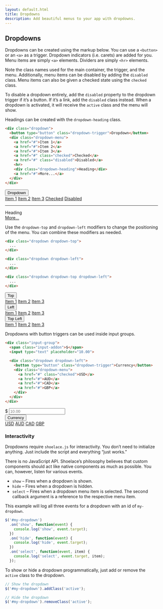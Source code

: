 ```yaml
---
layout: default.html
title: Dropdowns
description: Add beautiful menus to your app with dropdowns.
---
```


## Dropdowns

Dropdowns can be created using the markup below. You can use a `<button>` or an `<a>` as a trigger. Dropdown indicators (i.e. carets) are added for you. Menu items are simply `<a>` elements. Dividers are simply `<hr>` elements.

Note the class names used for the main container, the trigger, and the menu. Additionally, menu items can be disabled by adding the `disabled` class. Menu items can also be given a checked state using the `checked` class.

To disable a dropdown entirely, add the `disabled` property to the dropdown trigger if it’s a button. If it’s a link, add the `disabled` class instead. When a dropdown is activated, it will receive the `active` class and the menu will show.

Headings can be created with the `dropdown-heading` class.

```html
<div class="dropdown">
  <button type="button" class="dropdown-trigger">Dropdown</button>
  <div class="dropdown-menu">
    <a href="#">Item 1</a>
    <a href="#">Item 2</a>
    <a href="#">Item 3</a>
    <a href="#" class="checked">Checked</a>
    <a href="#" class="disabled">Disabled</a>
    <hr>
    <div class="dropdown-heading">Heading</div>
    <a href="#">More...</a>
  </div>
</div>
```

<div class="input-field">
  <div class="dropdown">
    <button type="button" class="dropdown-trigger">Dropdown</button>
    <div class="dropdown-menu">
      <a href="#">Item 1</a>
      <a href="#">Item 2</a>
      <a href="#">Item 3</a>
      <a href="#" class="checked">Checked</a>
      <a href="#" class="disabled">Disabled</a>
      <hr>
      <div class="dropdown-heading">Heading</div>
      <a href="#">More...</a>
    </div>
  </div>
</div>

Use the `dropdown-top` and `dropdown-left` modifiers to change the positioning of the menu. You can combine these modifiers as needed.

```html
<div class="dropdown dropdown-top">
  ...
</div>

<div class="dropdown dropdown-left">
  ...
</div>

<div class="dropdown dropdown-top dropdown-left">
  ...
</div>
```

<div class="input-field">
  <div class="dropdown dropdown-top">
    <button type="button" class="dropdown-trigger">Top</button>
    <div class="dropdown-menu">
      <a href="#">Item 1</a>
      <a href="#">Item 2</a>
      <a href="#">Item 3</a>
    </div>
  </div>

  <div class="dropdown dropdown-left">
    <button type="button" class="dropdown-trigger">Left</button>
    <div class="dropdown-menu">
      <a href="#">Item 1</a>
      <a href="#">Item 2</a>
      <a href="#">Item 3</a>
    </div>
  </div>

  <div class="dropdown dropdown-top dropdown-left">
    <button type="button" class="dropdown-trigger">Top Left</button>
    <div class="dropdown-menu">
      <a href="#">Item 1</a>
      <a href="#">Item 2</a>
      <a href="#">Item 3</a>
    </div>
  </div>
</div>

Dropdowns with button triggers can be used inside input groups.

```html
<div class="input-group">
  <span class="input-addon">$</span>
  <input type="text" placeholder="10.00">

  <div class="dropdown dropdown-left">
    <button type="button" class="dropdown-trigger">Currency</button>
    <div class="dropdown-menu">
      <a href="#" class="checked">USD</a>
      <a href="#">AUD</a>
      <a href="#">CAD</a>
      <a href="#">GBP</a>
    </div>
  </div>
</div>
```

<div class="input-group">
  <span class="input-addon">$</span>
  <input type="text" placeholder="10.00">

  <div class="dropdown dropdown-left">
    <button type="button" class="dropdown-trigger">Currency</button>
    <div class="dropdown-menu">
      <a href="#" class="checked">USD</a>
      <a href="#">AUD</a>
      <a href="#">CAD</a>
      <a href="#">GBP</a>
    </div>
  </div>
</div>

### Interactivity

Dropdowns require `shoelace.js` for interactivity. You don’t need to initialize anything. Just include the script and everything “just works.”

There is no JavaScript API. Shoelace’s philosophy believes that custom components should act like native components as much as possible. You can, however, listen for various events.

- `show` – Fires when a dropdown is shown.
- `hide` – Fires when a dropdown is hidden.
- `select` – Fires when a dropdown menu item is selected. The second callback argument is a reference to the respective menu item.

This example will log all three events for a dropdown with an id of `my-dropdown`.

```javascript
$('#my-dropdown')
  .on('show', function(event) {
    console.log('show', event.target);
  })
  .on('hide', function(event) {
    console.log('hide', event.target);
  })
  .on('select', function(event, item) {
    console.log('select', event.target, item);
  });
```

To show or hide a dropdown programmatically, just add or remove the `active` class to the dropdown.

```javascript
// Show the dropdown
$('#my-dropdown').addClass('active');

// Hide the dropdown
$('#my-dropdown').removeClass('active');
```
